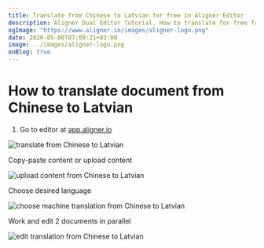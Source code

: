 ```yaml
---
title: Translate from Chinese to Latvian for free in Aligner Editor
description: Aligner Dual Editor Tutorial. How to translate for free from Chinese to Latvian. Aligner is multilingual document management platform. 
ogImage: "https://www.aligner.io/images/aligner-logo.png"
date: 2020-05-06T07:09:21+03:00
image: ../images/aligner-logo.png
onBlog: true
---
```


# How to translate document from Chinese to Latvian

1. Go to editor at [app.aligner.io](https://app.aligner.io "Aligner App web page")

![translate from Chinese to Latvian](../aligner-blank-editor.png "translate from Chinese to Latvian")

Copy-paste content or upload content

![upload content from Chinese to Latvian](../aligner-uploaded-document.png "upload content from Chinese to Latvian")

Choose desired language

![choose machine translation from Chinese to Latvian](../aligner-language-dropdown.png "choose machine translation from Chinese to Latvian")

Work and edit 2 documents in parallel

![edit translation from Chinese to Latvian](../aligner-double-sitded-editor.png "edit translation from Chinese to Latvian")

